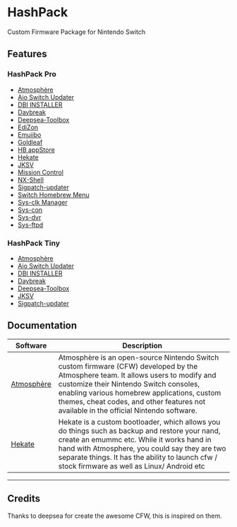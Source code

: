 # HashPack
Custom Firmware Package for Nintendo Switch

## Features

### HashPack Pro
* [Atmosphère](https://github.com/Atmosphere-NX/Atmosphere)
* [Aio Switch Updater](https://github.com/HamletDuFromage/aio-switch-updater)
* [DBI INSTALLER](https://github.com/rashevskyv/dbi/)
* [Daybreak](https://switchscene.org/resources/daybreak.148/download)
* [Deepsea-Toolbox](https://github.com/Team-Neptune/DeepSea-Toolbox)
* [EdiZon](https://github.com/thomasnet-mc/EdiZon)
* [Emuiibo](https://github.com/XorTroll/emuiibo)
* [Goldleaf](https://github.com/XorTroll/Goldleaf)
* [HB appStore](https://gitlab.com/4TU/hb-appstore)
* [Hekate](https://github.com/CTCaer/hekate)
* [JKSV](https://github.com/J-D-K/JKSV)
* [Mission Control](https://github.com/ndeadly/MissionControl)
* [NX-Shell](https://github.com/joel16/NX-Shell)
* [Sigpatch-updater](https://github.com/ITotalJustice/sigpatch-updater)
* [Switch Homebrew Menu](https://github.com/switchbrew/nx-hbmenu)
* [Sys-clk Manager](https://github.com/retronx-team/sys-clk)
* [Sys-con](https://github.com/cathery/sys-con)
* [Sys-dvr](https://github.com/exelix11/SysDVR)
* [Sys-ftpd](https://github.com/cathery/sys-ftpd)

### HashPack Tiny
* [Atmosphère](https://github.com/Atmosphere-NX/Atmosphere)
* [Aio Switch Updater](https://github.com/HamletDuFromage/aio-switch-updater)
* [DBI INSTALLER](https://github.com/rashevskyv/dbi/)
* [Daybreak](https://switchscene.org/resources/daybreak.148/download)
* [Deepsea-Toolbox](https://github.com/Team-Neptune/DeepSea-Toolbox)
* [JKSV](https://github.com/J-D-K/JKSV)
* [Sigpatch-updater](https://github.com/ITotalJustice/sigpatch-updater)

## Documentation
| Software | Description |
|--|--|
| [Atmosphère](https://github.com/Atmosphere-NX/Atmosphere) | Atmosphère is an open-source Nintendo Switch custom firmware (CFW) developed by the Atmosphere team. It allows users to modify and customize their Nintendo Switch consoles, enabling various homebrew applications, custom themes, cheat codes, and other features not available in the official Nintendo software. |
| [Hekate](https://github.com/CTCaer/hekate) | Hekate is a custom bootloader, which allows you do things such as backup and restore your nand, create an emummc etc. While it works hand in hand with Atmosphere, you could say they are two separate things. It has the ability to launch cfw / stock firmware as well as Linux/ Android etc |

--- 

## Credits
Thanks to deepsea for create the awesome CFW, this is inspired on them.
